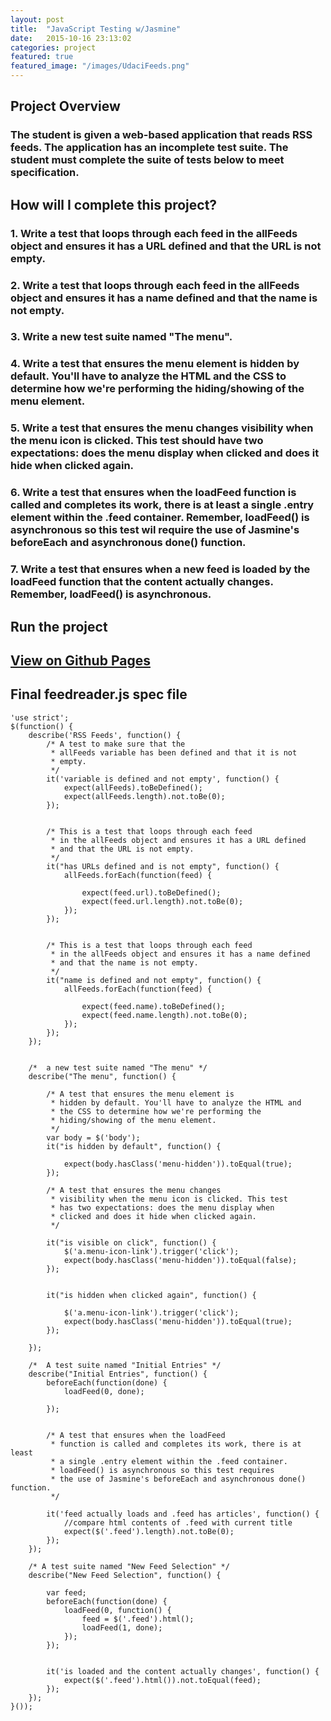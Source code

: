 ```yaml
---
layout: post
title:  "JavaScript Testing w/Jasmine"
date:   2015-10-16 23:13:02
categories: project
featured: true
featured_image: "/images/UdaciFeeds.png"
---
```


## Project Overview

### The student is given a web-based application that reads RSS feeds.  The application has an incomplete test suite. The student must complete the suite of tests below to meet specification.


## How will I complete this project?

### 1. Write a test that loops through each feed in the allFeeds object and ensures it has a URL defined and that the URL is not empty.</li>

### 2. Write a test that loops through each feed in the allFeeds object and ensures it has a name defined and that the name is not empty.

### 3. Write a new test suite named "The menu".

### 4. Write a test that ensures the menu element is hidden by default. You'll have to analyze the HTML and the CSS to determine how we're performing the hiding/showing of the menu element.

### 5. Write a test that ensures the menu changes visibility when the menu icon is clicked. This test should have two expectations: does the menu display when clicked and does it hide when clicked again.

### 6. Write a test that ensures when the loadFeed function is called and completes its work, there is at least a single .entry element within the .feed container. Remember, loadFeed() is asynchronous so this test wil require the use of Jasmine's beforeEach and asynchronous done() function.

### 7. Write a test that ensures when a new feed is loaded by the loadFeed function that the content actually changes. Remember, loadFeed() is asynchronous.


## Run the project


## [View on Github Pages](http://jaroot32.github.io/JasmineTest-Project6/)

## Final feedreader.js spec file

	'use strict';
	$(function() {
	    describe('RSS Feeds', function() {
	        /* A test to make sure that the
	         * allFeeds variable has been defined and that it is not
	         * empty.
	         */
	        it('variable is defined and not empty', function() {
	            expect(allFeeds).toBeDefined();
	            expect(allFeeds.length).not.toBe(0);
	        });


	        /* This is a test that loops through each feed
	         * in the allFeeds object and ensures it has a URL defined
	         * and that the URL is not empty.
	         */
	        it("has URLs defined and is not empty", function() {
	            allFeeds.forEach(function(feed) {

	                expect(feed.url).toBeDefined();
	                expect(feed.url.length).not.toBe(0);
	            });
	        });


	        /* This is a test that loops through each feed
	         * in the allFeeds object and ensures it has a name defined
	         * and that the name is not empty.
	         */
	        it("name is defined and not empty", function() {
	            allFeeds.forEach(function(feed) {

	                expect(feed.name).toBeDefined();
	                expect(feed.name.length).not.toBe(0);
	            });
	        });
	    });


	    /*  a new test suite named "The menu" */
	    describe("The menu", function() {

	        /* A test that ensures the menu element is
	         * hidden by default. You'll have to analyze the HTML and
	         * the CSS to determine how we're performing the
	         * hiding/showing of the menu element.
	         */
	        var body = $('body');
	        it("is hidden by default", function() {

	            expect(body.hasClass('menu-hidden')).toEqual(true);
	        });

	        /* A test that ensures the menu changes
	         * visibility when the menu icon is clicked. This test
	         * has two expectations: does the menu display when
	         * clicked and does it hide when clicked again.
	         */

	        it("is visible on click", function() {
	            $('a.menu-icon-link').trigger('click');
	            expect(body.hasClass('menu-hidden')).toEqual(false);
	        });


	        it("is hidden when clicked again", function() {

	            $('a.menu-icon-link').trigger('click');
	            expect(body.hasClass('menu-hidden')).toEqual(true);
	        });

	    });

	    /*  A test suite named "Initial Entries" */
	    describe("Initial Entries", function() {
	        beforeEach(function(done) {
	            loadFeed(0, done);

	        });


	        /* A test that ensures when the loadFeed
	         * function is called and completes its work, there is at least
	         * a single .entry element within the .feed container.
	         * loadFeed() is asynchronous so this test requires
	         * the use of Jasmine's beforeEach and asynchronous done() function.
	         */

	        it('feed actually loads and .feed has articles', function() {
	            //compare html contents of .feed with current title
	            expect($('.feed').length).not.toBe(0);
	        });
	    });

	    /* A test suite named "New Feed Selection" */
	    describe("New Feed Selection", function() {

	        var feed;
	        beforeEach(function(done) {
	            loadFeed(0, function() {
	                feed = $('.feed').html();
	                loadFeed(1, done);
	            });
	        });


	        it('is loaded and the content actually changes', function() {
	            expect($('.feed').html()).not.toEqual(feed);
	        });
	    });
	}());
